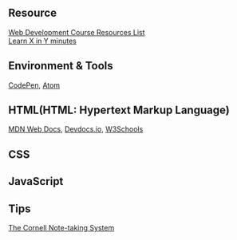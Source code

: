 ## Resource
[Web Development Course Resources List](https://www.appbrewery.co/p/web-development-course-resources/)\
[Learn X in Y minutes](https://learnxinyminutes.com/)

## Environment & Tools
[CodePen](https://codepen.io/), [Atom](https://atom.io/)

## HTML(HTML: Hypertext Markup Language)
[MDN Web Docs](https://developer.mozilla.org/en-US/docs/Web/HTML), [Devdocs.io](https://devdocs.io/html/), [W3Schools](https://www.w3schools.com/html/default.asp)


## CSS

## JavaScript

## Tips
[The Cornell Note-taking System](http://lsc.cornell.edu/study-skills/cornell-note-taking-system/)
